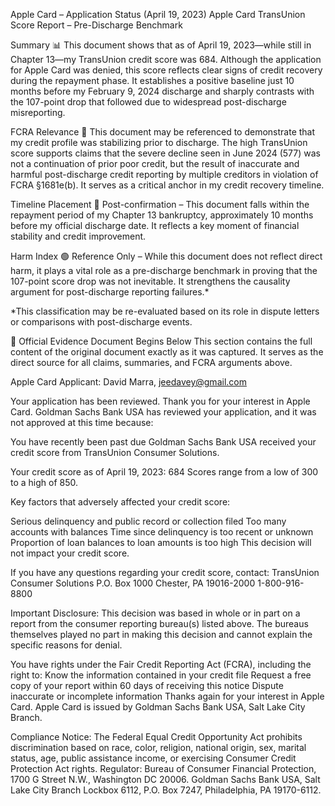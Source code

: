 Apple Card – Application Status (April 19, 2023)
Apple Card TransUnion Score Report – Pre-Discharge Benchmark

Summary
📊 This document shows that as of April 19, 2023—while still in Chapter 13—my TransUnion credit score was 684. Although the application for Apple Card was denied, this score reflects clear signs of credit recovery during the repayment phase. It establishes a positive baseline just 10 months before my February 9, 2024 discharge and sharply contrasts with the 107-point drop that followed due to widespread post-discharge misreporting.

FCRA Relevance
🔵 This document may be referenced to demonstrate that my credit profile was stabilizing prior to discharge. The high TransUnion score supports claims that the severe decline seen in June 2024 (577) was not a continuation of prior poor credit, but the result of inaccurate and harmful post-discharge credit reporting by multiple creditors in violation of FCRA §1681e(b). It serves as a critical anchor in my credit recovery timeline.

Timeline Placement
🔵 Post-confirmation – This document falls within the repayment period of my Chapter 13 bankruptcy, approximately 10 months before my official discharge date. It reflects a key moment of financial stability and credit improvement.

Harm Index
🟢 Reference Only – While this document does not reflect direct harm, it plays a vital role as a pre-discharge benchmark in proving that the 107-point score drop was not inevitable. It strengthens the causality argument for post-discharge reporting failures.*

*This classification may be re-evaluated based on its role in dispute letters or comparisons with post-discharge events.

📄 Official Evidence Document Begins Below
This section contains the full content of the original document exactly as it was captured. It serves as the direct source for all claims, summaries, and FCRA arguments above.

Apple Card Applicant:
David Marra, jeedavey@gmail.com

Your application has been reviewed.
Thank you for your interest in Apple Card. Goldman Sachs Bank USA has reviewed your application, and it was not approved at this time because:

You have recently been past due
Goldman Sachs Bank USA received your credit score from TransUnion Consumer Solutions.

Your credit score as of April 19, 2023: 684
Scores range from a low of 300 to a high of 850.

Key factors that adversely affected your credit score:

Serious delinquency and public record or collection filed
Too many accounts with balances
Time since delinquency is too recent or unknown
Proportion of loan balances to loan amounts is too high
This decision will not impact your credit score.

If you have any questions regarding your credit score, contact:
TransUnion Consumer Solutions
P.O. Box 1000
Chester, PA 19016-2000
1-800-916-8800

Important Disclosure:
This decision was based in whole or in part on a report from the consumer reporting bureau(s) listed above. The bureaus themselves played no part in making this decision and cannot explain the specific reasons for denial.

You have rights under the Fair Credit Reporting Act (FCRA), including the right to:
Know the information contained in your credit file
Request a free copy of your report within 60 days of receiving this notice
Dispute inaccurate or incomplete information
Thanks again for your interest in Apple Card.
Apple Card is issued by Goldman Sachs Bank USA, Salt Lake City Branch.

Compliance Notice:
The Federal Equal Credit Opportunity Act prohibits discrimination based on race, color, religion, national origin, sex, marital status, age, public assistance income, or exercising Consumer Credit Protection Act rights.
Regulator: Bureau of Consumer Financial Protection, 1700 G Street N.W., Washington DC 20006.
Goldman Sachs Bank USA, Salt Lake City Branch
Lockbox 6112, P.O. Box 7247, Philadelphia, PA 19170-6112.